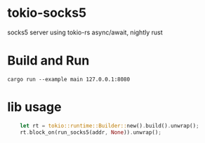 # tokio-socks5
socks5 server using tokio-rs async/await, nightly rust

# Build and Run

```
cargo run --example main 127.0.0.1:8080
```

# lib usage

```rust
    let rt = tokio::runtime::Builder::new().build().unwrap();
    rt.block_on(run_socks5(addr, None)).unwrap();
```
